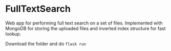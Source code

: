 # FullTextSearch

Web app for performing full text search on a set of files. Implemented with MongoDB for storing the uploaded files
and inverted index structure for fast lookup.

Download the folder and do `flask run`
